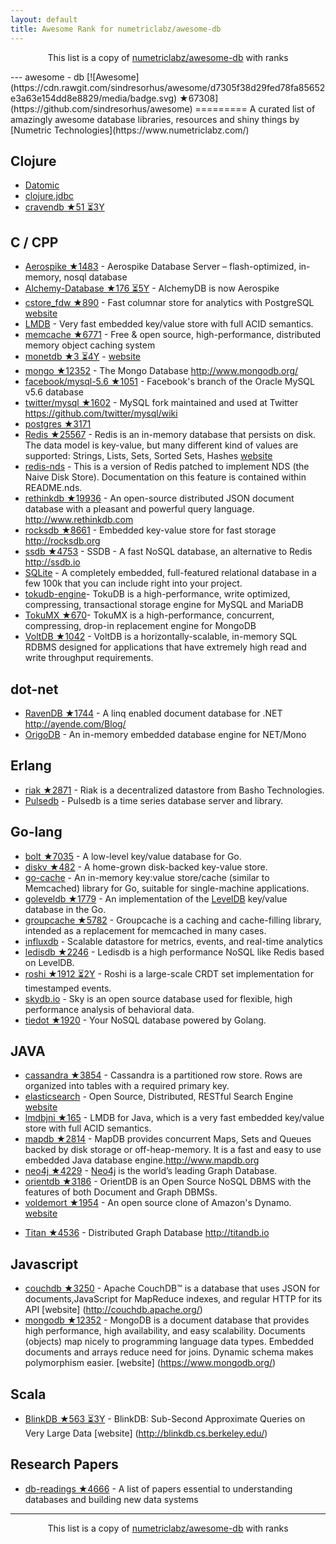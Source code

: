 ```yaml
---
layout: default
title: Awesome Rank for numetriclabz/awesome-db
---
```


<p align="center">
	This list is a copy of <a href="https://github.com/numetriclabz/awesome-db">numetriclabz/awesome-db</a> with ranks
</p>
---
﻿awesome - db [![Awesome](https://cdn.rawgit.com/sindresorhus/awesome/d7305f38d29fed78fa85652e3a63e154dd8e8829/media/badge.svg) ★67308](https://github.com/sindresorhus/awesome)
=========
A curated list of amazingly awesome database libraries, resources and shiny things by [Numetric Technologies](https://www.numetriclabz.com/)

## Clojure

 * [Datomic](http://www.datomic.com/)
 * [clojure.jdbc](https://github.com/niwibe/clojure.jdbc)
 * [cravendb ★51 ⏳3Y](https://github.com/robashton/cravendb)

## C / CPP
* [Aerospike ★1483](https://github.com/aerospike/aerospike-server) - Aerospike Database Server – flash-optimized, in-memory, nosql database
* [Alchemy-Database ★176 ⏳5Y](https://github.com/JakSprats/Alchemy-Database) - AlchemyDB is now Aerospike
* [cstore_fdw ★890](https://github.com/citusdata/cstore_fdw) - Fast columnar store for analytics with PostgreSQL [website](http://citusdata.github.io/cstore_fdw/)
* [LMDB](http://symas.com/mdb/) - Very fast embedded key/value store with full ACID semantics.
* [memcache ★6771](https://github.com/memcached/memcached) - Free & open source, high-performance, distributed memory object caching system
* [monetdb ★3 ⏳4Y](https://github.com/snaga/monetdb) - [website](https://www.monetdb.org/)
* [mongo ★12352](https://github.com/mongodb/mongo) - The Mongo Database http://www.mongodb.org/
* [facebook/mysql-5.6 ★1051](https://github.com/facebook/mysql-5.6) - Facebook's branch of the Oracle MySQL v5.6 database
* [twitter/mysql ★1602](https://github.com/twitter/mysql) - MySQL fork maintained and used at Twitter https://github.com/twitter/mysql/wiki
* [postgres ★3171](https://github.com/postgres/postgres)
* [Redis ★25567](https://github.com/antirez/redis) - Redis is an in-memory database that persists on disk. The data model is key-value, but many different kind of values are supported: Strings, Lists, Sets, Sorted Sets, Hashes [website](http://redis.io)
* [redis-nds](https://github.com/mpalmer/redis/tree/nds-2.6) - This is a version of Redis patched to implement NDS (the Naive Disk Store). Documentation on this feature is contained within README.nds.
* [rethinkdb ★19936](https://github.com/rethinkdb/rethinkdb) - An open-source distributed JSON document database with a pleasant and powerful query language. http://www.rethinkdb.com
* [rocksdb ★8661](https://github.com/facebook/rocksdb) - Embedded key-value store for fast storage http://rocksdb.org
* [ssdb ★4753](https://github.com/ideawu/ssdb) - SSDB - A fast NoSQL database, an alternative to Redis http://ssdb.io
* [SQLite](http://www.sqlite.org/) - A completely embedded, full-featured relational database in a few 100k that you can include right into your project.
* [tokudb-engine](https://github.com/Tokutek/tokudb-engine)- TokuDB is a high-performance, write optimized, compressing, transactional storage engine for MySQL and MariaDB
* [TokuMX ★670](https://github.com/Tokutek/mongo)- TokuMX is a high-performance, concurrent, compressing, drop-in replacement engine for MongoDB
* [VoltDB ★1042](https://github.com/VoltDB/voltdb) - VoltDB is a horizontally-scalable, in-memory SQL RDBMS designed for applications that have extremely high read and write throughput requirements.


## dot-net

* [RavenDB ★1744](https://github.com/ravendb/ravendb) - A linq enabled document database for .NET http://ayende.com/Blog/
* [OrigoDB](http://dev.origodb.com) - An in-memory embedded database engine for NET/Mono

## Erlang

* [riak ★2871](https://github.com/basho/riak) - Riak is a decentralized datastore from Basho Technologies.
* [Pulsedb](http://pulsedb.io) - Pulsedb is a time series database server and library.

## Go-lang

* [bolt ★7035](https://github.com/boltdb/bolt) - A low-level key/value database for Go.
* [diskv ★482](https://github.com/peterbourgon/diskv) - A home-grown disk-backed key-value store.
* [go-cache](https://github.com/pmylund/go-cache) - An in-memory key:value store/cache (similar to Memcached) library for Go, suitable for single-machine applications.
* [goleveldb ★1779](https://github.com/syndtr/goleveldb) - An implementation of the [LevelDB](https://code.google.com/p/leveldb/) key/value database in the Go.
* [groupcache ★5782](https://github.com/golang/groupcache) - Groupcache is a caching and cache-filling library, intended as a replacement for memcached in many cases.
* [influxdb](https://github.com/influxdb/influxdb) - Scalable datastore for metrics, events, and real-time analytics
* [ledisdb ★2246](https://github.com/siddontang/ledisdb) - Ledisdb is a high performance NoSQL like Redis based on LevelDB.
* [roshi ★1912 ⏳2Y](https://github.com/soundcloud/roshi) - Roshi is a large-scale CRDT set implementation for timestamped events.
* [skydb.io](https://github.com/skydb/sky) - Sky is an open source database used for flexible, high performance analysis of behavioral data.
* [tiedot ★1920](https://github.com/HouzuoGuo/tiedot) - Your NoSQL database powered by Golang.



## JAVA
* [cassandra ★3854](https://github.com/apache/cassandra) - Cassandra is a partitioned row store. Rows are organized into tables with a required primary key.
* [elasticsearch](https://github.com/elasticsearch/elasticsearch) - Open Source, Distributed, RESTful Search Engine [website](http://elasticsearch.org)
* [lmdbjni ★165](https://github.com/deephacks/lmdbjni) - LMDB for Java, which is a very fast embedded key/value store with full ACID semantics.
* [mapdb ★2814](https://github.com/jankotek/MapDB) - MapDB provides concurrent Maps, Sets and Queues backed by disk storage or off-heap-memory. It is a fast and easy to use embedded Java database engine.http://www.mapdb.org
* [neo4j ★4229](https://github.com/neo4j/neo4j) - [Neo4j](http://neo4j.org) is the world’s leading Graph Database.
* [orientdb ★3186](https://github.com/orientechnologies/orientdb) - OrientDB is an Open Source NoSQL DBMS with the features of both Document and Graph DBMSs.
* [voldemort ★1954](https://github.com/voldemort/voldemort) - An open source clone of Amazon's Dynamo. [website](http://project-voldemort.com)
- [Titan ★4536](https://github.com/thinkaurelius/titan) - Distributed Graph Database http://titandb.io


## Javascript
* [couchdb ★3250](https://github.com/apache/couchdb) - Apache CouchDB™ is a database that uses JSON for documents,JavaScript for MapReduce indexes, and regular HTTP for its API [website] (http://couchdb.apache.org/)
* [mongodb ★12352](https://github.com/mongodb/mongo) - MongoDB is a document database that provides high performance, high availability, and easy scalability. Documents (objects) map nicely to programming language data types. Embedded documents and arrays reduce need for joins. Dynamic schema makes polymorphism easier. [website] (https://www.mongodb.org/)



## Scala
* [BlinkDB ★563 ⏳3Y](https://github.com/sameeragarwal/blinkdb) - BlinkDB: Sub-Second Approximate Queries on Very Large Data [website]	(http://blinkdb.cs.berkeley.edu/)

## Research Papers
* [db-readings ★4666](https://github.com/rxin/db-readings) - A list of papers essential to understanding databases and building new data systems
---
<p align="center">
	This list is a copy of <a href="https://github.com/numetriclabz/awesome-db">numetriclabz/awesome-db</a> with ranks
</p>
